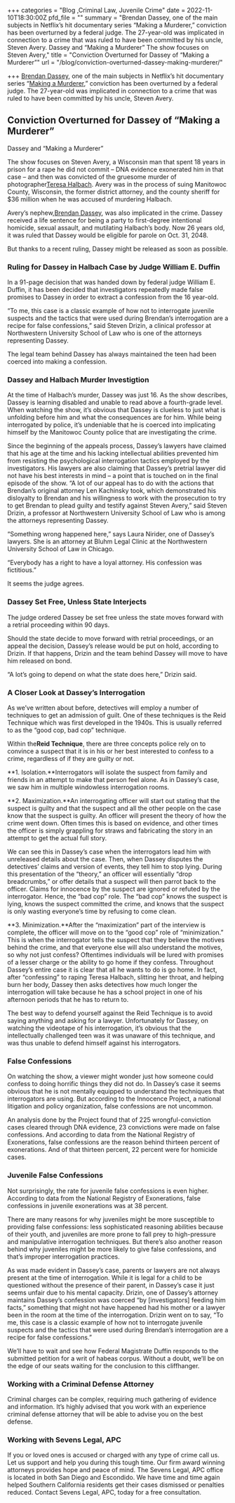 +++
categories = "Blog ,Criminal Law, Juvenile Crime"
date = 2022-11-10T18:30:00Z
pfd_file = ""
summary = "Brendan Dassey, one of the main subjects in Netflix’s hit documentary series “Making a Murderer,” conviction has been overturned by a federal judge. The 27-year-old was implicated in connection to a crime that was ruled to have been committed by his uncle, Steven Avery. Dassey and “Making a Murderer” The show focuses on Steven Avery,"
title = "Conviction Overturned for Dassey of “Making a Murderer”"
url = "/blog/conviction-overturned-dassey-making-murderer/"

+++
[Brendan Dassey](https://www.sevenslegal.com/), one of the main subjects in Netflix’s hit documentary series “[Making a Murderer](https://www.sevenslegal.com/),” conviction has been overturned by a federal judge. The 27-year-old was implicated in connection to a crime that was ruled to have been committed by his uncle, Steven Avery.

## Conviction Overturned for Dassey of “Making a Murderer”

Dassey and “Making a Murderer”

The show focuses on Steven Avery, a Wisconsin man that spent 18 years in prison for a rape he did not commit – DNA evidence exonerated him in that case – and then was convicted of the gruesome murder of photographer[Teresa Halbach](https://www.sevenslegal.com/). Avery was in the process of suing Manitowoc County, Wisconsin, the former district attorney, and the county sheriff for $36 million when he was accused of murdering Halbach.

Avery’s nephew,[Brendan Dassey](https://www.sevenslegal.com/), was also implicated in the crime. Dassey received a life sentence for being a party to first-degree intentional homicide, sexual assault, and mutilating Halbach’s body. Now 26 years old, it was ruled that Dassey would be eligible for parole on Oct. 31, 2048.

But thanks to a recent ruling, Dassey might be released as soon as possible.

### Ruling for Dassey in Halbach Case by Judge William E. Duffin

In a 91-page decision that was handed down by federal judge William E. Duffin, it has been decided that investigators repeatedly made false promises to Dassey in order to extract a confession from the 16 year-old.

“To me, this case is a classic example of how not to interrogate juvenile suspects and the tactics that were used during Brendan’s interrogation are a recipe for false confessions,” said Steven Drizin, a clinical professor at Northwestern University School of Law who is one of the attorneys representing Dassey.

The legal team behind Dassey has always maintained the teen had been coerced into making a confession.

### Dassey and Halbach Murder Investigtion

At the time of Halbach’s murder, Dassey was just 16. As the show describes, Dassey is learning disabled and unable to read above a fourth-grade level. When watching the show, it’s obvious that Dassey is clueless to just what is unfolding before him and what the consequences are for him. While being interrogated by police, it’s undeniable that he is coerced into implicating himself by the Manitowoc County police that are investigating the crime.

Since the beginning of the appeals process, Dassey’s lawyers have claimed that his age at the time and his lacking intellectual abilities prevented him from resisting the psychological interrogation tactics employed by the investigators. His lawyers are also claiming that Dassey’s pretrial lawyer did not have his best interests in mind – a point that is touched on in the final episode of the show. “A lot of our appeal has to do with the actions that Brendan’s original attorney Len Kachinsky took, which demonstrated his disloyalty to Brendan and his willingness to work with the prosecution to try to get Brendan to plead guilty and testify against Steven Avery,” said Steven Drizin, a professor at Northwestern University School of Law who is among the attorneys representing Dassey.

“Something wrong happened here,” says Laura Nirider, one of Dassey’s lawyers. She is an attorney at Bluhm Legal Clinic at the Northwestern University School of Law in Chicago.

“Everybody has a right to have a loyal attorney. His confession was fictitious.”

It seems the judge agrees.

### Dassey Set Free, Unless State Interjects

The judge ordered Dassey be set free unless the state moves forward with a retrial proceeding within 90 days.

Should the state decide to move forward with retrial proceedings, or an appeal the decision, Dassey’s release would be put on hold, according to Drizin. If that happens, Drizin and the team behind Dassey will move to have him released on bond.

“A lot’s going to depend on what the state does here,” Drizin said.

### A Closer Look at Dassey’s Interrogation

As we’ve written about before, detectives will employ a number of techniques to get an admission of guilt. One of these techniques is the Reid Technique which was first developed in the 1940s. This is usually referred to as the “good cop, bad cop” technique.

Within the**Reid Technique**, there are three concepts police rely on to convince a suspect that it is in his or her best interested to confess to a crime, regardless of if they are guilty or not.

**1. Isolation.**Interrogators will isolate the suspect from family and friends in an attempt to make that person feel alone. As in Dassey’s case, we saw him in multiple windowless interrogation rooms.

**2. Maximization.**An interrogating officer will start out stating that the suspect is guilty and that the suspect and all the other people on the case know that the suspect is guilty. An officer will present the theory of how the crime went down. Often times this is based on evidence, and other times the officer is simply grappling for straws and fabricating the story in an attempt to get the actual full story.

We can see this in Dassey’s case when the interrogators lead him with unreleased details about the case. Then, when Dassey disputes the detectives’ claims and version of events, they tell him to stop lying. During this presentation of the “theory,” an officer will essentially “drop breadcrumbs,” or offer details that a suspect will then parrot back to the officer. Claims for innocence by the suspect are ignored or refuted by the interrogator. Hence, the “bad cop” role. The “bad cop” knows the suspect is lying, knows the suspect committed the crime, and knows that the suspect is only wasting everyone’s time by refusing to come clean.

**3. Minimization.**After the “maximization” part of the interview is complete, the officer will move on to the “good cop” role of “minimization.” This is when the interrogator tells the suspect that they believe the motives behind the crime, and that everyone else will also understand the motives, so why not just confess? Oftentimes individuals will be lured with promises of a lesser charge or the ability to go home if they confess. Throughout Dassey’s entire case it is clear that all he wants to do is go home. In fact, after “confessing” to raping Teresa Halbach, slitting her throat, and helping burn her body, Dassey then asks detectives how much longer the interrogation will take because he has a school project in one of his afternoon periods that he has to return to.

The best way to defend yourself against the Reid Technique is to avoid saying anything and asking for a lawyer. Unfortunately for Dassey, on watching the videotape of his interrogation, it’s obvious that the intellectually challenged teen was it was unaware of this technique, and was thus unable to defend himself against his interrogators.

### False Confessions

On watching the show, a viewer might wonder just how someone could confess to doing horrific things they did not do. In Dassey’s case it seems obvious that he is not mentally equipped to understand the techniques that interrogators are using. But according to the Innocence Project, a national litigation and policy organization, false confessions are not uncommon.

An analysis done by the Project found that of 225 wrongful-conviction cases cleared through DNA evidence, 23 convictions were made on false confessions. And according to data from the National Registry of Exonerations, false confessions are the reason behind thirteen percent of exonerations. And of that thirteen percent, 22 percent were for homicide cases.

### Juvenile False Confessions

Not surprisingly, the rate for juvenile false confessions is even higher. According to data from the National Registry of Exonerations, false confessions in juvenile exonerations was at 38 percent.

There are many reasons for why juveniles might be more susceptible to providing false confessions: less sophisticated reasoning abilities because of their youth, and juveniles are more prone to fall prey to high-pressure and manipulative interrogation techniques. But there’s also another reason behind why juveniles might be more likely to give false confessions, and that’s improper interrogation practices.

As was made evident in Dassey’s case, parents or lawyers are not always present at the time of interrogation. While it is legal for a child to be questioned without the presence of their parent, in Dassey’s case it just seems unfair due to his mental capacity. Drizin, one of Dassey’s attorney maintains Dassey’s confession was coerced “by \[investigators\] feeding him facts,” something that might not have happened had his mother or a lawyer been in the room at the time of the interrogation. Drizin went on to say, “To me, this case is a classic example of how not to interrogate juvenile suspects and the tactics that were used during Brendan’s interrogation are a recipe for false confessions.”

We’ll have to wait and see how Federal Magistrate Duffin responds to the submitted petition for a writ of habeas corpus. Without a doubt, we’ll be on the edge of our seats waiting for the conclusion to this cliffhanger.

### Working with a Criminal Defense Attorney

Criminal charges can be complex, requiring much gathering of evidence and information. It’s highly advised that you work with an experience criminal defense attorney that will be able to advise you on the best defense.

### Working with Sevens Legal, APC

If you or loved ones is accused or charged with any type of crime call us. Let us support and help you during this tough time. Our firm award winning attorneys provides hope and peace of mind. The Sevens Legal, APC office is located in both San Diego and Escondido. We have time and time again helped Southern California residents get their cases dismissed or penalties reduced. Contact Sevens Legal, APC, today for a free consultation.